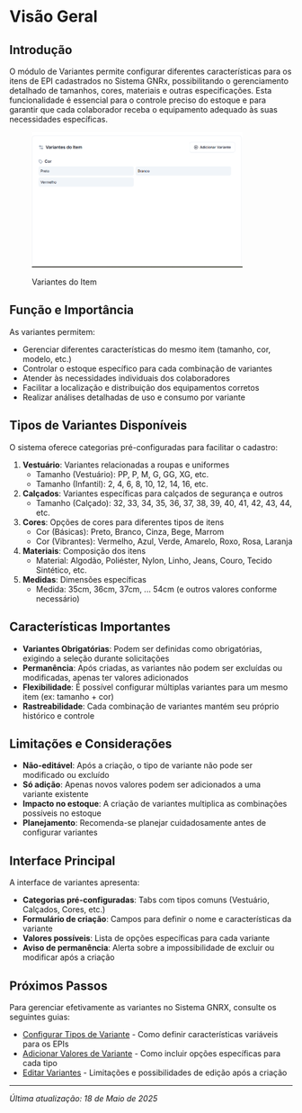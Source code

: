 # Visão Geral

## Introdução

O módulo de Variantes permite configurar diferentes características para os itens de EPI cadastrados no Sistema GNRx, possibilitando o gerenciamento detalhado de tamanhos, cores, materiais e outras especificações. Esta funcionalidade é essencial para o controle preciso do estoque e para garantir que cada colaborador receba o equipamento adequado às suas necessidades específicas.

<figure><img src="../../.gitbook/assets/image (33).png" alt="" width="375"><figcaption><p>Variantes do Item</p></figcaption></figure>

## Função e Importância

As variantes permitem:

* Gerenciar diferentes características do mesmo item (tamanho, cor, modelo, etc.)
* Controlar o estoque específico para cada combinação de variantes
* Atender às necessidades individuais dos colaboradores
* Facilitar a localização e distribuição dos equipamentos corretos
* Realizar análises detalhadas de uso e consumo por variante

## Tipos de Variantes Disponíveis

O sistema oferece categorias pré-configuradas para facilitar o cadastro:

1. **Vestuário**: Variantes relacionadas a roupas e uniformes
   * Tamanho (Vestuário): PP, P, M, G, GG, XG, etc.
   * Tamanho (Infantil): 2, 4, 6, 8, 10, 12, 14, 16, etc.
2. **Calçados**: Variantes específicas para calçados de segurança e outros
   * Tamanho (Calçado): 32, 33, 34, 35, 36, 37, 38, 39, 40, 41, 42, 43, 44, etc.
3. **Cores**: Opções de cores para diferentes tipos de itens
   * Cor (Básicas): Preto, Branco, Cinza, Bege, Marrom
   * Cor (Vibrantes): Vermelho, Azul, Verde, Amarelo, Roxo, Rosa, Laranja
4. **Materiais**: Composição dos itens
   * Material: Algodão, Poliéster, Nylon, Linho, Jeans, Couro, Tecido Sintético, etc.
5. **Medidas**: Dimensões específicas
   * Medida: 35cm, 36cm, 37cm, ... 54cm (e outros valores conforme necessário)

## Características Importantes

* **Variantes Obrigatórias**: Podem ser definidas como obrigatórias, exigindo a seleção durante solicitações
* **Permanência**: Após criadas, as variantes não podem ser excluídas ou modificadas, apenas ter valores adicionados
* **Flexibilidade**: É possível configurar múltiplas variantes para um mesmo item (ex: tamanho + cor)
* **Rastreabilidade**: Cada combinação de variantes mantém seu próprio histórico e controle

## Limitações e Considerações

* **Não-editável**: Após a criação, o tipo de variante não pode ser modificado ou excluído
* **Só adição**: Apenas novos valores podem ser adicionados a uma variante existente
* **Impacto no estoque**: A criação de variantes multiplica as combinações possíveis no estoque
* **Planejamento**: Recomenda-se planejar cuidadosamente antes de configurar variantes

## Interface Principal

A interface de variantes apresenta:

* **Categorias pré-configuradas**: Tabs com tipos comuns (Vestuário, Calçados, Cores, etc.)
* **Formulário de criação**: Campos para definir o nome e características da variante
* **Valores possíveis**: Lista de opções específicas para cada variante
* **Aviso de permanência**: Alerta sobre a impossibilidade de excluir ou modificar após a criação

## Próximos Passos

Para gerenciar efetivamente as variantes no Sistema GNRX, consulte os seguintes guias:

* [Configurar Tipos de Variante](configurar-tipos-variante.md) - Como definir características variáveis para os EPIs
* [Adicionar Valores de Variante](adicionar-valores-variante.md) - Como incluir opções específicas para cada tipo
* [Editar Variantes](broken-reference) - Limitações e possibilidades de edição após a criação

***

_Última atualização: 18 de Maio de 2025_
